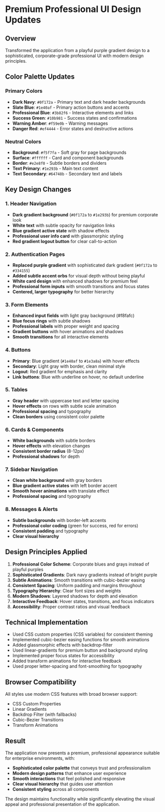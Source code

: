 # Premium Professional UI Design Updates

## Overview
Transformed the application from a playful purple gradient design to a sophisticated, corporate-grade professional UI with modern design principles.

## Color Palette Updates

### Primary Colors
- **Dark Navy**: `#0f172a` - Primary text and dark header backgrounds
- **Slate Blue**: `#1e40af` - Primary action buttons and accents
- **Professional Blue**: `#3b82f6` - Interactive elements and links
- **Success Green**: `#10b981` - Success states and confirmations
- **Warning Amber**: `#f59e0b` - Warning messages
- **Danger Red**: `#ef4444` - Error states and destructive actions

### Neutral Colors
- **Background**: `#f5f7fa` - Soft gray for page backgrounds
- **Surface**: `#ffffff` - Card and component backgrounds
- **Border**: `#e2e8f0` - Subtle borders and dividers
- **Text Primary**: `#1e293b` - Main text content
- **Text Secondary**: `#64748b` - Secondary text and labels

## Key Design Changes

### 1. Header Navigation
- **Dark gradient background** (`#0f172a` to `#1e293b`) for premium corporate look
- **White text** with subtle opacity for navigation links
- **Blue gradient active state** with shadow effects
- **Professional user info card** with glassmorphic styling
- **Red gradient logout button** for clear call-to-action

### 2. Authentication Pages
- **Replaced purple gradient** with sophisticated dark gradient (`#0f172a` to `#334155`)
- **Added subtle accent orbs** for visual depth without being playful
- **White card design** with enhanced shadows for premium feel
- **Professional form inputs** with smooth transitions and focus states
- **Centered, larger typography** for better hierarchy

### 3. Form Elements
- **Enhanced input fields** with light gray background (#f8fafc)
- **Blue focus rings** with subtle shadows
- **Professional labels** with proper weight and spacing
- **Gradient buttons** with hover animations and shadows
- **Smooth transitions** for all interactive elements

### 4. Buttons
- **Primary**: Blue gradient (`#1e40af` to `#1e3a8a`) with hover effects
- **Secondary**: Light gray with border, clean minimal style
- **Logout**: Red gradient for emphasis and clarity
- **Link buttons**: Blue with underline on hover, no default underline

### 5. Tables
- **Gray header** with uppercase text and letter spacing
- **Hover effects** on rows with subtle scale animation
- **Professional spacing** and typography
- **Clean borders** using consistent color palette

### 6. Cards & Components
- **White backgrounds** with subtle borders
- **Hover effects** with elevation changes
- **Consistent border radius** (8-12px)
- **Professional shadows** for depth

### 7. Sidebar Navigation
- **Clean white background** with gray borders
- **Blue gradient active states** with left border accent
- **Smooth hover animations** with translate effect
- **Professional spacing** and typography

### 8. Messages & Alerts
- **Subtle backgrounds** with border-left accents
- **Professional color coding** (green for success, red for errors)
- **Consistent padding** and typography
- **Clear visual hierarchy**

## Design Principles Applied

1. **Professional Color Scheme**: Corporate blues and grays instead of playful purples
2. **Sophisticated Gradients**: Dark navy gradients instead of bright purple
3. **Subtle Animations**: Smooth transitions with cubic-bezier easing
4. **Consistent Spacing**: Uniform padding and margins throughout
5. **Typography Hierarchy**: Clear font sizes and weights
6. **Modern Shadows**: Layered shadows for depth and elevation
7. **Interactive Feedback**: Hover states, transitions, and focus indicators
8. **Accessibility**: Proper contrast ratios and visual feedback

## Technical Implementation

- Used CSS custom properties (CSS variables) for consistent theming
- Implemented cubic-bezier easing functions for smooth animations
- Added glassmorphic effects with backdrop-filter
- Used linear-gradients for premium button and background styling
- Implemented proper focus states for accessibility
- Added transform animations for interactive feedback
- Used proper letter-spacing and font-smoothing for typography

## Browser Compatibility

All styles use modern CSS features with broad browser support:
- CSS Custom Properties
- Linear Gradients
- Backdrop Filter (with fallbacks)
- Cubic-Bezier Transitions
- Transform Animations

## Result

The application now presents a premium, professional appearance suitable for enterprise environments, with:
- **Sophisticated color palette** that conveys trust and professionalism
- **Modern design patterns** that enhance user experience
- **Smooth interactions** that feel polished and responsive
- **Clear visual hierarchy** that guides user attention
- **Consistent styling** across all components

The design maintains functionality while significantly elevating the visual appeal and professional presentation of the application.
